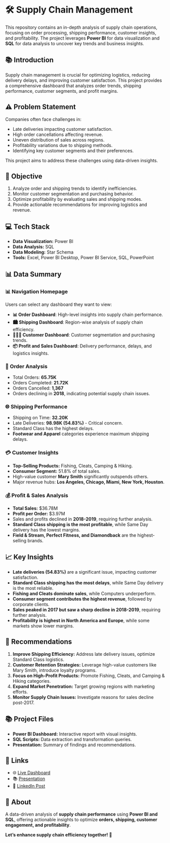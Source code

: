 # 🛠️ Supply Chain Management

This repository contains an in-depth analysis of supply chain operations, focusing on order processing, shipping performance, customer insights, and profitability. The project leverages **Power BI** for data visualization and **SQL** for data analysis to uncover key trends and business insights.

## 📚 Introduction
Supply chain management is crucial for optimizing logistics, reducing delivery delays, and improving customer satisfaction. This project provides a comprehensive dashboard that analyzes order trends, shipping performance, customer segments, and profit margins.

## ⚠️ Problem Statement
Companies often face challenges in:
- Late deliveries impacting customer satisfaction.
- High order cancellations affecting revenue.
- Uneven distribution of sales across regions.
- Profitability variations due to shipping methods.
- Identifying key customer segments and their preferences.

This project aims to address these challenges using data-driven insights.

## 🎯 Objective
1. Analyze order and shipping trends to identify inefficiencies.
2. Monitor customer segmentation and purchasing behavior.
3. Optimize profitability by evaluating sales and shipping modes.
4. Provide actionable recommendations for improving logistics and revenue.

## 💻 Tech Stack
- **Data Visualization:** Power BI
- **Data Analysis:** SQL
- **Data Modeling:** Star Schema
- **Tools:** Excel, Power BI Desktop, Power BI Service, SQL, PowerPoint

## 📊 Data Summary
### 📊 Navigation Homepage

Users can select any dashboard they want to view:

- **📊 Order Dashboard**: High-level insights into supply chain performance.
- **🏙️ Shipping Dashboard**: Region-wise analysis of supply chain efficiency.
- **👨‍👩‍👧 Customer Dashboard**: Customer segmentation and purchasing trends.
- **📦 Profit and Sales Dashboard**: Delivery performance, delays, and logistics insights.
### 💼 Order Analysis
- Total Orders: **65.75K**
- Orders Completed: **21.72K**
- Orders Cancelled: **1,367**
- Orders declining in **2018**, indicating potential supply chain issues.

### 🌐 Shipping Performance
- Shipping on Time: **32.20K**
- Late Deliveries: **98.98K (54.83%)** - Critical concern.
- Standard Class has the highest delays.
- **Footwear and Apparel** categories experience maximum shipping delays.

### 💳 Customer Insights
- **Top-Selling Products:** Fishing, Cleats, Camping & Hiking.
- **Consumer Segment:** 51.8% of total sales.
- High-value customer **Mary Smith** significantly outspends others.
- Major revenue hubs: **Los Angeles, Chicago, Miami, New York, Houston**.

### 💰 Profit & Sales Analysis
- **Total Sales:** $36.78M
- **Profit per Order:** $3.97M
- Sales and profits declined in **2018-2019**, requiring further analysis.
- **Standard Class shipping is the most profitable**, while Same Day delivery has the lowest margins.
- **Field & Stream, Perfect Fitness, and Diamondback** are the highest-selling brands.

## 📈 Key Insights
- **Late deliveries (54.83%)** are a significant issue, impacting customer satisfaction.
- **Standard Class shipping has the most delays**, while Same Day delivery is the most reliable.
- **Fishing and Cleats dominate sales**, while Computers underperform.
- **Consumer segment contributes the highest revenue**, followed by corporate clients.
- **Sales peaked in 2017 but saw a sharp decline in 2018-2019**, requiring further analysis.
- **Profitability is highest in North America and Europe**, while some markets show lower margins.

## 📝 Recommendations
1. **Improve Shipping Efficiency:** Address late delivery issues, optimize Standard Class logistics.
2. **Customer Retention Strategies:** Leverage high-value customers like Mary Smith, introduce loyalty programs.
3. **Focus on High-Profit Products:** Promote Fishing, Cleats, and Camping & Hiking categories.
4. **Expand Market Penetration:** Target growing regions with marketing efforts.
5. **Monitor Supply Chain Issues:** Investigate reasons for sales decline post-2017.

## 📚 Project Files
- **Power BI Dashboard:** Interactive report with visual insights.
- **SQL Scripts:** Data extraction and transformation queries.
- **Presentation:** Summary of findings and recommendations.

## 📂 Links
- 🌐 [Live Dashboard](#)
- 📚 [Presentation](#)
- 🌟 [LinkedIn Post](#)

## 🌟 About
A data-driven analysis of **supply chain performance** using **Power BI and SQL**, offering actionable insights to optimize **orders, shipping, customer engagement, and profitability**.

**Let’s enhance supply chain efficiency together!** 🚀


